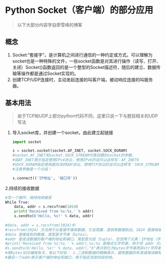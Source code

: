 # Python Socket（客户端）的部分应用

> 以下大部分内容学自廖雪峰的博客

## 概念

1. Socket:“套接字”。是计算机之间进行通信的一种约定或方式。可以理解为socket也是一种特殊的文件，一些socket函数是对其进行操作（读写、打开、关闭）Socket()函数返回的是一个整型的Socket描述符，随后的建立、数据传输等操作都是通过Socket实现的。
2. 创建TCP/UDP连接时，主动发起连接的叫客户端，被动响应连接的叫服务器。

## 基本用法

> 由于TCP和UDP上部分python代码不同，这里只说一下与题目相关的UDP写法

1. 导入socket库，并创建一个socket，由此建立起链接

   ```python
   import socket
   
   s = socket.socket(socket.AF_INET, socket.SOCK_DGRAM)
   #socket.AF_INET和socket.SOCK_STREAM代表创建的socket的参数。
   #如AF_INET表示指定使用IPv4协议，想用IPv6的话可以这样写：AF_INET6
   #SOCK_DGRAM指定使用面向流的UDP协议，想用TCP协议的话可以这样写：SOCK_STREAM
   #注意参数是一个元组！
   
   s.connect(('IP地址', '端口号'))
   ```

2.持续的接收数据

```python
#写一个循环，保持持续接受
While True:
    data, addr = s.recvfrom(1024)
    print('Received from %s:%s.' % addr)
    s.sendto(b'Hello, %s!' % data, addr)
    
#data, addr = s.recvfrom(1024)中
#recvfrom(1024) 方法用于从套接字接收数据。它会阻塞，直到有数据到达。1024 是接收缓冲区的大小，单位是字节
#data 是接收到的数据，类型是字节串（bytes）。
#addr 是发送数据的客户端的地址和端口，类型是元组（tuple），包含两个元素：IP地址（字符串）和端口号（整数）。
#print('Received from %s:%s.' % addr),%s:%s 是格式化字符串，用于将 addr 元组中的两个元素插入到字符串中。实际效果就是Received from IP地址:端口号
#s.sendto(b'Hello, %s!' % data, addr),"b"表示转化为bytes字节串而非str字符串
#用bytes与IO编程有关，有以下好处： 1.二进制数据的精确表示，避免数据的失真或错误解释 2.避免编码问题（在Python中默认使用Unicode编码）3.跨平台兼容性......
#最后一个addr表示客户端的地址和端口，用于指定消息的目的地。
```

